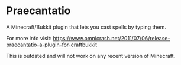 # Praecantatio
A Minecraft/Bukkit plugin that lets you cast spells by typing them.

For more info visit: https://www.omnicrash.net/2011/07/06/release-praecantatio-a-plugin-for-craftbukkit

This is outdated and will not work on any recent version of Minecraft.
